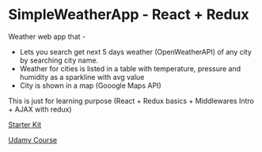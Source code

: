 # SimpleWeatherApp - React + Redux
Weather web app that - 
* Lets you search get next 5 days weather (OpenWeatherAPI) of any city by searching city name.
* Weather for cities is listed in a table with temperature, pressure and humidity as a sparkline with avg value
* City is shown in a map (Gooogle Maps API)

This  is just for learning purpose (React + Redux basics + Middlewares Intro + AJAX with redux)

[Starter Kit](https://github.com/StephenGrider/ReactStarter/releases) 

[Udamy Course](https://www.udemy.com/react-redux/learn/v4/t/lecture/4284626?start=0)

